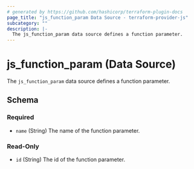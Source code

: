 ```yaml
---
# generated by https://github.com/hashicorp/terraform-plugin-docs
page_title: "js_function_param Data Source - terraform-provider-js"
subcategory: ""
description: |-
  The js_function_param data source defines a function parameter.
---
```


# js_function_param (Data Source)

The `js_function_param` data source defines a function parameter.



<!-- schema generated by tfplugindocs -->
## Schema

### Required

- `name` (String) The name of the function parameter.

### Read-Only

- `id` (String) The id of the function parameter.
